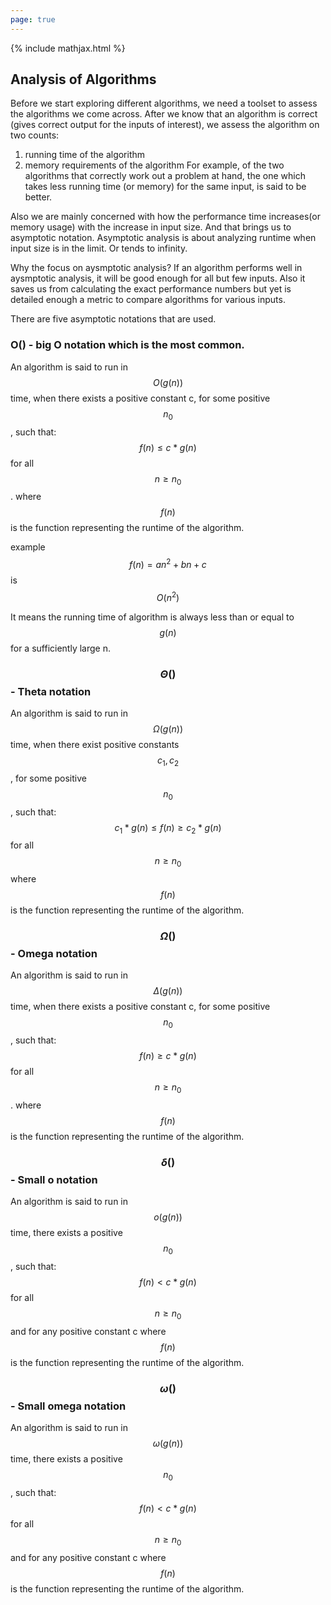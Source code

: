 ```yaml
---
page: true
---
```

{% include mathjax.html %}

## Analysis of Algorithms

Before we start exploring different algorithms, we need a toolset to assess the algorithms we come across.
After we know that an algorithm is correct (gives correct output for the inputs of interest), we assess the algorithm on two counts:
1) running time of the algorithm
2) memory requirements of the algorithm
For example, of the two algorithms that correctly work out a problem at hand, the one which takes less running time (or memory) for the same input, is said to be better.

Also we are mainly concerned with how the performance time increases(or memory usage) with the increase in input size.
And that brings us to asymptotic notation.
Asymptotic analysis is about analyzing runtime when input size is in the limit. Or tends to infinity.
 
Why the focus on aysmptotic analysis?
If an algorithm performs well in aysmptotic analysis, it will be good enough for all but few inputs.
Also it saves us from calculating the exact performance numbers but yet is detailed enough a metric to compare algorithms for various inputs.


There are five asymptotic notations that are used.

### O() - big O notation which is the most common.

An algorithm is said to run in $$O(g(n))$$ time, when there exists a positive constant c, for some positive $$ n_0 $$, such that:
$$ f(n) \le c * g(n) $$ for all $$ n  \ge n_0 $$.
where $$f(n) $$ is the function representing the runtime of the algorithm.

example 
$$ f(n) = an^2 + bn +c $$ is $$ O(n^2) $$

It means the running time of algorithm is always less than or equal to $$g(n)$$ for a sufficiently large n.

### $$\Theta()$$ - Theta notation 

An algorithm is said to run in $$ \Omega(g(n)) $$ time, when there exist positive constants $$ c_1 , c_2 $$, for some positive $$ n_0 $$, such that:
$$ c_1 * g(n) \le f(n) \ge c_2 * g(n) $$ for all $$ n \ge n_0 $$
where $$ f(n) $$ is the function representing the runtime of the algorithm.

### $$\Omega()$$ - Omega notation

An algorithm is said to run in $$\Delta(g(n))$$ time, when there exists a positive constant c, for some positive $$ n_0 $$, such that:
$$ f(n) \ge c * g(n) $$ for all $$ n  \ge n_0 $$.
where $$f(n) $$ is the function representing the runtime of the algorithm.

### $$\delta()$$ - Small o notation

An algorithm is said to run in $$o(g(n))$$ time, there exists a positive $$ n_0 $$, such that:
$$ f(n) \lt c * g(n) $$ for all $$ n  \ge n_0 $$ and for any positive constant c
where $$f(n) $$ is the function representing the runtime of the algorithm.

### $$\omega()$$ - Small omega notation

An algorithm is said to run in $$\omega(g(n))$$ time, there exists a positive $$ n_0 $$, such that:
$$ f(n) \lt c * g(n) $$ for all $$ n  \ge n_0 $$ and for any positive constant c
where $$f(n) $$ is the function representing the runtime of the algorithm.


